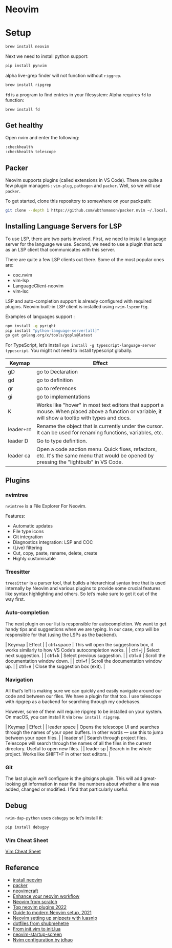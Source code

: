 # Neovim

# Setup

```bash
brew install neovim
```

Next we need to install python support:

```bash
pip install pynvim
```

alpha live-grep finder will not function without `riggrep`.

```bash
brew install ripgrep
```

`fd` is a program to find entries in your filesystem:
Alpha requires `fd` to function:

```bash
brew install fd
```

## Get healthy

Open nvim and enter the following:

```bash
:checkhealth 
:checkhealth telescope
```

## Packer

Neovim supports plugins (called extensions in VS Code). There are quite a few plugin managers : `vim-plug`, `pathogen` and `packer`. Well, so we will use `packer`. 

To get started, clone this repository to somewhere on your packpath:

```bash
git clone --depth 1 https://github.com/wbthomason/packer.nvim ~/.local/share/nvim/site/pack/packer/start/packer.nvim
```

## Installing Language Servers for LSP

To use LSP, there are two parts involved. First, we need to install a language server for the language we use. Second, we need to use a plugin that acts as an LSP client that communicates with this server. 

There are quite a few LSP clients out there. Some of the most popular ones are:

- coc.nvim
- vim-lsp
- LanguageClient-neovim
- vim-lsc

LSP and auto-completion support is already configured with required plugins. Neovim built-in LSP client is installed using `nvim-lspconfig`.

Examples of languages support :

```bash
npm install -g pyright
pip install "python-language-server[all]"
go get golang.org/x/tools/gopls@latest
```

For TypeScript, let’s install `npm install -g typescript-language-server typescript`. You might not need to install typescript globally.

| Keymap       | Effect                   |
| -            | -                        |
| gD           | go to Declaration        |
| gd           | go to definition         |
| gr           | go to references         |
| gi           | go to implementations    |
| K            | Works like "hover" in most text editors that support a mouse. When placed above a function or variable, it will show a tooltip with types and docs. |
| leader+rn	   | Rename the object that is currently under the cursor. It can be used for renaming functions, variables, etc. |
| leader D     | Go to type definition.
| leader ca    | Open a code aaction menu. Quick fixes, refactors, etc. It's the same menu that would be opened by pressing the "lightbulb" in VS Code. |

## Plugins 

### nvimtree

`nvimtree` is a File Explorer For Neovim. 

Features:
- Automatic updates
- File type icons
- Git integration
- Diagnostics integration: LSP and COC
- (Live) filtering
- Cut, copy, paste, rename, delete, create
- Highly customisable

### Treesitter

`treesitter` is a parser tool, that builds a hierarchical syntax tree that is used internally by Neovim and various plugins to provide some crucial features like syntax highlighting and others. So let’s make sure to get it out of the way first.

### Auto-completion

The next plugin on our list is responsible for autocompletion. We want to get handy tips and suggestions when we are typing. In our case, cmp will be responsible for that (using the LSPs as the backend).

| Keymap       | Effect  |
| ctrl+space   | This will open the suggestions box, it works similarly to how VS Code’s autocompletion works. |
| ctrl+j       | Select next suggestion. |
| ctrl+k       | Select previous suggestion. |
| ctrl+d       | Scroll the documentation window down. |
| ctrl+f       | Scroll the documentation window up. |
| ctrl+e       | Close the suggestion box (exit). |

### Navigation

All that’s left is making sure we can quickly and easily navigate around our code and between our files. We have a plugin for that too. I use telescope with ripgrep as a backend for searching through my codebases.

However, some of them will require ripgrep to be installed on your system. On macOS, you can install it via `brew install ripgrep`.

| Keymap          | Effect |
| leader space    | Opens the telescope UI and searches through the names of your open buffers. In other words — use this to jump between your open files. |
| leader sf       | Search through project files. Telescope will search through the names of all the files in the current directory. Useful to open new files. |
| leader sp       | Search in the whole project. Works like SHIFT+F in other text editors. |

### Git

The last plugin we’ll configure is the gitsigns plugin. This will add great-looking git information in near the line numbers about whether a line was added, changed or modified. I find that particularly useful.

## Debug

`nvim-dap-python` uses `debugpy` so let’s install it:

```bash
pip install debugpy
```

### Vim Cheat Sheet

[Vim Cheat Sheet](https://vim.rtorr.com/)

## Reference

- [install neovim](https://github.com/neovim/neovim/wiki/Installing-Neovim#install-from-package)
- [packer](https://github.com/wbthomason/packer.nvim)
- [neovimcraft](http://neovimcraft.com/)
- [Enhance your neovim workflow](https://nvchad.github.io/)
- [Neovim from scratch](https://github.com/LunarVim/Neovim-from-scratch)
- [Top neovim plugins 2022](https://hannadrehman.com/top-neovim-plugins-for-developers-in-2022)
- [Guide to modern Neovim setup, 2021](https://tkg.codes/guide-to-modern-neovim-setup-2021/)
- [Neovim setting up snippets with luasnip](https://sbulav.github.io/vim/neovim-setting-up-luasnip/)
- [dotfiles from shubmehetre](https://github.com/shubmehetre/dotfiles)
- [From init.vim to init.lua](https://www.notonlycode.org/neovim-lua-config/)
- [neovim-startup-screen](https://alpha2phi.medium.com/neovim-startup-screen-edd933ec8261)
- [Nvim configuration by jdhao](https://github.com/jdhao/nvim-config)

